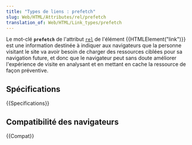 ```yaml
---
title: "Types de liens : prefetch"
slug: Web/HTML/Attributes/rel/prefetch
translation_of: Web/HTML/Link_types/prefetch
---
```


Le mot-clé **`prefetch`** de l'attribut [`rel`](/fr/docs/Web/HTML/Element/link#rel) de l'élément {{HTMLElement("link")}} est une information destinée à indiquer aux navigateurs que la personne visitant le site va avoir besoin de charger des ressources ciblées pour sa navigation future, et donc que le navigateur peut sans doute améliorer l'expérience de visite en analysant et en mettant en cache la ressource de façon préventive.

## Spécifications

{{Specifications}}

## Compatibilité des navigateurs

{{Compat}}
